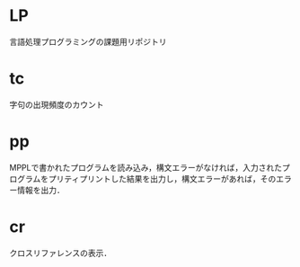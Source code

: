 # LP
言語処理プログラミングの課題用リポジトリ
# tc
字句の出現頻度のカウント
# pp
MPPLで書かれたプログラムを読み込み，構文エラーがなければ，入力されたプログラムをプリティプリントした結果を出力し，構文エラーがあれば，そのエラー情報を出力．
# cr
クロスリファレンスの表示．

